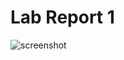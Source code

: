 # Lab Report 1

![screenshot](https://user-images.githubusercontent.com/103202818/162249239-9140969e-b3e7-4fb2-81d1-1c47da91c8ef.png)
